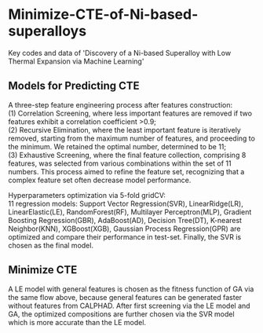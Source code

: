 # Minimize-CTE-of-Ni-based-superalloys
Key codes and data of 'Discovery of a Ni-based Superalloy with Low Thermal Expansion via Machine Learning'

## Models for Predicting CTE
A three-step feature engineering process after features construction:   
(1) Correlation Screening, where less important features are removed if two features exhibit a correlation coefficient >0.9;   
(2) Recursive Elimination, where the least important feature is iteratively removed, starting from the maximum number of features, and proceeding to the minimum. We retained the optimal number, determined to be 11;   
(3) Exhaustive Screening, where the final feature collection, comprising 8 features, was selected from various combinations within the set of 11 numbers. This process aimed to refine the feature set, recognizing that a complex feature set often decrease model performance.   
  
Hyperparameters optimization via 5-fold gridCV:  
11 regression models: Support Vector Regression(SVR), LinearRidge(LR), LinearElastic(LE), RandomForest(RF), Multilayer Perceptron(MLP), Gradient Boosting Regression(GBR), AdaBoost(AD), Decision Tree(DT), K-nearest Neighbor(KNN), XGBoost(XGB), Gaussian Process Regression(GPR) are optimized and compare their performance in test-set. Finally, the SVR is chosen as the final model.  
  
## Minimize CTE  
A LE model with general features is chosen as the fitness function of GA via the same flow above, because general features can be generated faster without features from CALPHAD. After first screening via the LE model and GA, the optimized compositions are further chosen via the SVR model which is more accurate than the LE model. 


